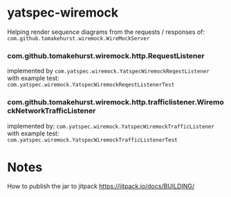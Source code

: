 # yatspec-wiremock

Helping render sequence diagrams from the requests / responses of:  
`com.github.tomakehurst.wiremock.WireMockServer`

### com.github.tomakehurst.wiremock.http.RequestListener 
implemented by `com.yatspec.wiremock.YatspecWiremockReqestListener`  
with example test: `com.yatspec.wiremock.YatspecWiremockReqestListenerTest`

### com.github.tomakehurst.wiremock.http.trafficlistener.WiremockNetworkTrafficListener
implemented by: `com.yatspec.wiremock.YatspecWiremockTrafficListener`  
with example test: `com.yatspec.wiremock.YatspecWiremockTrafficListenerTest`

# Notes
How to publish the jar to jitpack
https://jitpack.io/docs/BUILDING/


